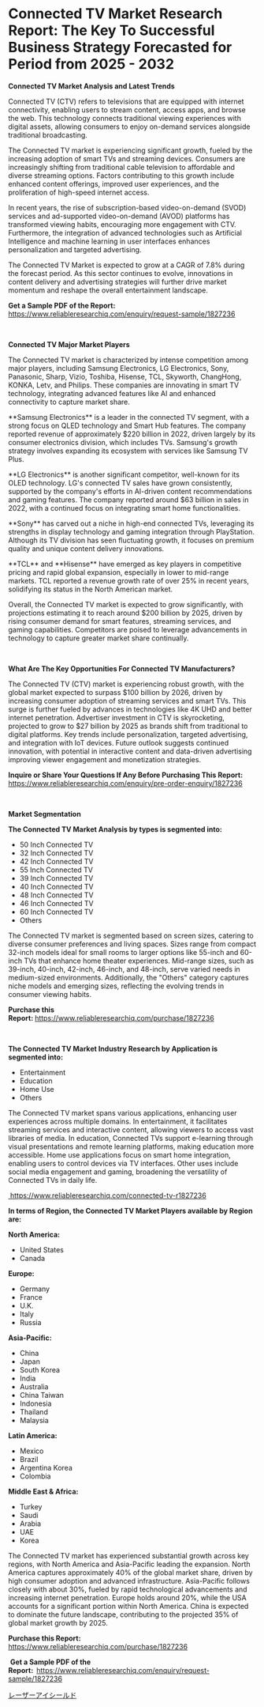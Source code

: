 <p><h1>Connected TV Market Research Report: The Key To Successful Business Strategy Forecasted for Period from 2025 - 2032</h1></p><p><strong>Connected TV Market Analysis and Latest Trends</strong></p>
<p><p>Connected TV (CTV) refers to televisions that are equipped with internet connectivity, enabling users to stream content, access apps, and browse the web. This technology connects traditional viewing experiences with digital assets, allowing consumers to enjoy on-demand services alongside traditional broadcasting.</p><p>The Connected TV market is experiencing significant growth, fueled by the increasing adoption of smart TVs and streaming devices. Consumers are increasingly shifting from traditional cable television to affordable and diverse streaming options. Factors contributing to this growth include enhanced content offerings, improved user experiences, and the proliferation of high-speed internet access.</p><p>In recent years, the rise of subscription-based video-on-demand (SVOD) services and ad-supported video-on-demand (AVOD) platforms has transformed viewing habits, encouraging more engagement with CTV. Furthermore, the integration of advanced technologies such as Artificial Intelligence and machine learning in user interfaces enhances personalization and targeted advertising.</p><p>The Connected TV Market is expected to grow at a CAGR of 7.8% during the forecast period. As this sector continues to evolve, innovations in content delivery and advertising strategies will further drive market momentum and reshape the overall entertainment landscape.</p></p>
<p><strong>Get a Sample PDF of the Report:&nbsp;</strong> <a href="https://www.reliableresearchiq.com/enquiry/request-sample/1827236?utm_campaign=1082&utm_medium=2&utm_source=Github&utm_content=ia&utm_term=09022025&utm_id=connected-tv">https://www.reliableresearchiq.com/enquiry/request-sample/1827236</a></p>
<p>&nbsp;</p>
<p><strong>Connected TV Major Market Players</strong></p>
<p><p>The Connected TV market is characterized by intense competition among major players, including Samsung Electronics, LG Electronics, Sony, Panasonic, Sharp, Vizio, Toshiba, Hisense, TCL, Skyworth, ChangHong, KONKA, Letv, and Philips. These companies are innovating in smart TV technology, integrating advanced features like AI and enhanced connectivity to capture market share.</p><p>**Samsung Electronics** is a leader in the connected TV segment, with a strong focus on QLED technology and Smart Hub features. The company reported revenue of approximately $220 billion in 2022, driven largely by its consumer electronics division, which includes TVs. Samsung's growth strategy involves expanding its ecosystem with services like Samsung TV Plus.</p><p>**LG Electronics** is another significant competitor, well-known for its OLED technology. LG's connected TV sales have grown consistently, supported by the company's efforts in AI-driven content recommendations and gaming features. The company reported around $63 billion in sales in 2022, with a continued focus on integrating smart home functionalities.</p><p>**Sony** has carved out a niche in high-end connected TVs, leveraging its strengths in display technology and gaming integration through PlayStation. Although its TV division has seen fluctuating growth, it focuses on premium quality and unique content delivery innovations.</p><p>**TCL** and **Hisense** have emerged as key players in competitive pricing and rapid global expansion, especially in lower to mid-range markets. TCL reported a revenue growth rate of over 25% in recent years, solidifying its status in the North American market.</p><p>Overall, the Connected TV market is expected to grow significantly, with projections estimating it to reach around $200 billion by 2025, driven by rising consumer demand for smart features, streaming services, and gaming capabilities. Competitors are poised to leverage advancements in technology to capture greater market share continually.</p></p>
<p>&nbsp;</p>
<p><strong>What Are The Key Opportunities For Connected TV Manufacturers?</strong></p>
<p><p>The Connected TV (CTV) market is experiencing robust growth, with the global market expected to surpass $100 billion by 2026, driven by increasing consumer adoption of streaming services and smart TVs. This surge is further fueled by advances in technologies like 4K UHD and better internet penetration. Advertiser investment in CTV is skyrocketing, projected to grow to $27 billion by 2025 as brands shift from traditional to digital platforms. Key trends include personalization, targeted advertising, and integration with IoT devices. Future outlook suggests continued innovation, with potential in interactive content and data-driven advertising improving viewer engagement and monetization strategies.</p></p>
<p><strong>Inquire or Share Your Questions If Any Before Purchasing This Report:</strong> <a href="https://www.reliableresearchiq.com/enquiry/pre-order-enquiry/1827236?utm_campaign=1082&utm_medium=2&utm_source=Github&utm_content=ia&utm_term=09022025&utm_id=connected-tv">https://www.reliableresearchiq.com/enquiry/pre-order-enquiry/1827236</a></p>
<p>&nbsp;</p>
<p><strong>Market Segmentation</strong></p>
<p><strong>The Connected TV Market Analysis by types is segmented into:</strong></p>
<p><ul><li>50 Inch Connected TV</li><li>32 Inch Connected TV</li><li>42 Inch Connected TV</li><li>55 Inch Connected TV</li><li>39 Inch Connected TV</li><li>40 Inch Connected TV</li><li>48 Inch Connected TV</li><li>46 Inch Connected TV</li><li>60 Inch Connected TV</li><li>Others</li></ul></p>
<p><p>The Connected TV market is segmented based on screen sizes, catering to diverse consumer preferences and living spaces. Sizes range from compact 32-inch models ideal for small rooms to larger options like 55-inch and 60-inch TVs that enhance home theater experiences. Mid-range sizes, such as 39-inch, 40-inch, 42-inch, 46-inch, and 48-inch, serve varied needs in medium-sized environments. Additionally, the "Others" category captures niche models and emerging sizes, reflecting the evolving trends in consumer viewing habits.</p></p>
<p><strong>Purchase this Report:&nbsp;</strong><a href="https://www.reliableresearchiq.com/purchase/1827236?utm_campaign=1082&utm_medium=2&utm_source=Github&utm_content=ia&utm_term=09022025&utm_id=connected-tv">https://www.reliableresearchiq.com/purchase/1827236</a></p>
<p>&nbsp;</p>
<p><strong>The Connected TV Market Industry Research by Application is segmented into:</strong></p>
<p><ul><li>Entertainment</li><li>Education</li><li>Home Use</li><li>Others</li></ul></p>
<p><p>The Connected TV market spans various applications, enhancing user experiences across multiple domains. In entertainment, it facilitates streaming services and interactive content, allowing viewers to access vast libraries of media. In education, Connected TVs support e-learning through visual presentations and remote learning platforms, making education more accessible. Home use applications focus on smart home integration, enabling users to control devices via TV interfaces. Other uses include social media engagement and gaming, broadening the versatility of Connected TVs in daily life.</p></p>
<p><a href="https://www.reliableresearchiq.com/connected-tv-r1827236?utm_campaign=1082&utm_medium=2&utm_source=Github&utm_content=ia&utm_term=09022025&utm_id=connected-tv">&nbsp;https://www.reliableresearchiq.com/connected-tv-r1827236</a></p>
<p><strong>In terms of Region, the Connected TV Market Players available by Region are:</strong></p>
<p>
    <p> <strong> North America: </strong>
        <ul>
            <li>United States</li>
            <li>Canada</li>
        </ul>
        </p> 
    <p> <strong> Europe: </strong>
        <ul>
            <li>Germany</li>
            <li>France</li>
            <li>U.K.</li>
            <li>Italy</li>
            <li>Russia</li>
        </ul>
        </p> 
    <p> <strong> Asia-Pacific: </strong>
        <ul>
            <li>China</li>
            <li>Japan</li>
            <li>South Korea</li>
            <li>India</li>
            <li>Australia</li>
            <li>China Taiwan</li>
            <li>Indonesia</li>
            <li>Thailand</li>
            <li>Malaysia</li>
        </ul>
        </p> 
    <p> <strong> Latin America: </strong>
        <ul>
            <li>Mexico</li>
            <li>Brazil</li>
            <li>Argentina Korea</li>
            <li>Colombia</li>
        </ul>
        </p> 
    <p> <strong> Middle East & Africa: </strong>
        <ul>
            <li>Turkey</li>
            <li>Saudi</li>
            <li>Arabia</li>
            <li>UAE</li>
            <li>Korea</li>
        </ul>
    </p>
    </p>
<p><p>The Connected TV market has experienced substantial growth across key regions, with North America and Asia-Pacific leading the expansion. North America captures approximately 40% of the global market share, driven by high consumer adoption and advanced infrastructure. Asia-Pacific follows closely with about 30%, fueled by rapid technological advancements and increasing internet penetration. Europe holds around 20%, while the USA accounts for a significant portion within North America. China is expected to dominate the future landscape, contributing to the projected 35% of global market growth by 2025.</p></p>
<p><strong>Purchase this Report: </strong><a href="https://www.reliableresearchiq.com/purchase/1827236?utm_campaign=1082&utm_medium=2&utm_source=Github&utm_content=ia&utm_term=09022025&utm_id=connected-tv">https://www.reliableresearchiq.com/purchase/1827236</a></p>
<p>&nbsp;<strong>Get a Sample PDF of the Report:&nbsp;&nbsp;</strong><a href="https://www.reliableresearchiq.com/enquiry/request-sample/1827236?utm_campaign=1082&utm_medium=2&utm_source=Github&utm_content=ia&utm_term=09022025&utm_id=connected-tv">https://www.reliableresearchiq.com/enquiry/request-sample/1827236</a></p>
<p><strong></strong></p>
<p><p><a href="https://github.com/lababdou/Market-Research-Report-List-6/blob/main/644159735913.md?utm_campaign=1082&utm_medium=2&utm_source=Github&utm_content=ia&utm_term=09022025&utm_id=connected-tv">レーザーアイシールド</a></p></p>